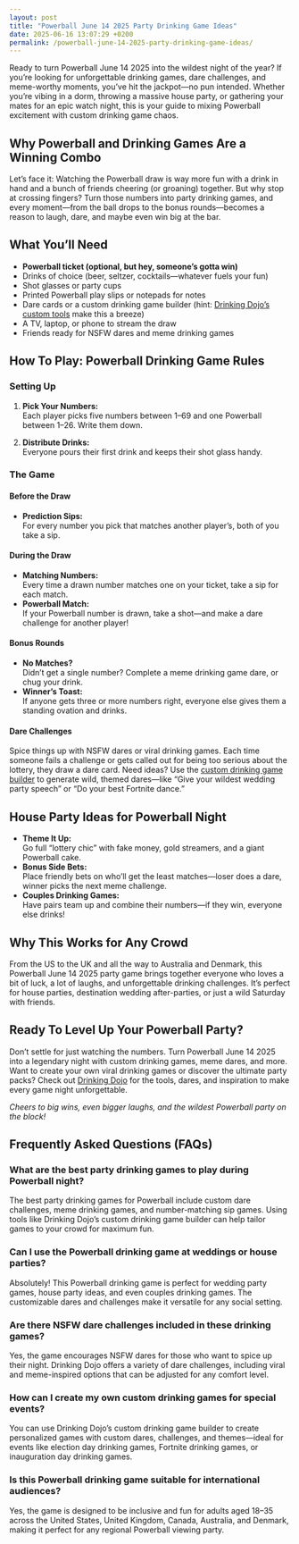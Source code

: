 ```yaml
---
layout: post
title: "Powerball June 14 2025 Party Drinking Game Ideas"
date: 2025-06-16 13:07:29 +0200
permalink: /powerball-june-14-2025-party-drinking-game-ideas/
---
```

Ready to turn Powerball June 14 2025 into the wildest night of the year? If you’re looking for unforgettable drinking games, dare challenges, and meme-worthy moments, you’ve hit the jackpot—no pun intended. Whether you’re vibing in a dorm, throwing a massive house party, or gathering your mates for an epic watch night, this is your guide to mixing Powerball excitement with custom drinking game chaos.

## Why Powerball and Drinking Games Are a Winning Combo

Let’s face it: Watching the Powerball draw is way more fun with a drink in hand and a bunch of friends cheering (or groaning) together. But why stop at crossing fingers? Turn those numbers into party drinking games, and every moment—from the ball drops to the bonus rounds—becomes a reason to laugh, dare, and maybe even win big at the bar.

## What You’ll Need

- **Powerball ticket (optional, but hey, someone’s gotta win)**
- Drinks of choice (beer, seltzer, cocktails—whatever fuels your fun)
- Shot glasses or party cups
- Printed Powerball play slips or notepads for notes
- Dare cards or a custom drinking game builder (hint: [Drinking Dojo’s custom tools](https://drinkingdojo.com) make this a breeze)
- A TV, laptop, or phone to stream the draw
- Friends ready for NSFW dares and meme drinking games

## How To Play: Powerball Drinking Game Rules

### Setting Up

1. **Pick Your Numbers:**  
   Each player picks five numbers between 1–69 and one Powerball between 1–26. Write them down.

2. **Distribute Drinks:**  
   Everyone pours their first drink and keeps their shot glass handy.

### The Game

#### Before the Draw

- **Prediction Sips:**  
  For every number you pick that matches another player’s, both of you take a sip.

#### During the Draw

- **Matching Numbers:**  
  Every time a drawn number matches one on your ticket, take a sip for each match.
- **Powerball Match:**  
  If your Powerball number is drawn, take a shot—and make a dare challenge for another player!

#### Bonus Rounds

- **No Matches?**  
  Didn’t get a single number? Complete a meme drinking game dare, or chug your drink.
- **Winner’s Toast:**  
  If anyone gets three or more numbers right, everyone else gives them a standing ovation and drinks.

#### Dare Challenges

Spice things up with NSFW dares or viral drinking games. Each time someone fails a challenge or gets called out for being too serious about the lottery, they draw a dare card. Need ideas? Use the [custom drinking game builder](https://drinkingdojo.com) to generate wild, themed dares—like “Give your wildest wedding party speech” or “Do your best Fortnite dance.”

## House Party Ideas for Powerball Night

- **Theme It Up:**  
  Go full “lottery chic” with fake money, gold streamers, and a giant Powerball cake.
- **Bonus Side Bets:**  
  Place friendly bets on who’ll get the least matches—loser does a dare, winner picks the next meme challenge.
- **Couples Drinking Games:**  
  Have pairs team up and combine their numbers—if they win, everyone else drinks!

## Why This Works for Any Crowd

From the US to the UK and all the way to Australia and Denmark, this Powerball June 14 2025 party game brings together everyone who loves a bit of luck, a lot of laughs, and unforgettable drinking challenges. It’s perfect for house parties, destination wedding after-parties, or just a wild Saturday with friends.

## Ready To Level Up Your Powerball Party?

Don’t settle for just watching the numbers. Turn Powerball June 14 2025 into a legendary night with custom drinking games, meme dares, and more. Want to create your own viral drinking games or discover the ultimate party packs? Check out [Drinking Dojo](https://drinkingdojo.com) for the tools, dares, and inspiration to make every game night unforgettable.

*Cheers to big wins, even bigger laughs, and the wildest Powerball party on the block!*

## Frequently Asked Questions (FAQs)

### What are the best party drinking games to play during Powerball night?

The best party drinking games for Powerball include custom dare challenges, meme drinking games, and number-matching sip games. Using tools like Drinking Dojo’s custom drinking game builder can help tailor games to your crowd for maximum fun.

### Can I use the Powerball drinking game at weddings or house parties?

Absolutely! This Powerball drinking game is perfect for wedding party games, house party ideas, and even couples drinking games. The customizable dares and challenges make it versatile for any social setting.

### Are there NSFW dare challenges included in these drinking games?

Yes, the game encourages NSFW dares for those who want to spice up their night. Drinking Dojo offers a variety of dare challenges, including viral and meme-inspired options that can be adjusted for any comfort level.

### How can I create my own custom drinking games for special events?

You can use Drinking Dojo’s custom drinking game builder to create personalized games with custom dares, challenges, and themes—ideal for events like election day drinking games, Fortnite drinking games, or inauguration day drinking games.

### Is this Powerball drinking game suitable for international audiences?

Yes, the game is designed to be inclusive and fun for adults aged 18–35 across the United States, United Kingdom, Canada, Australia, and Denmark, making it perfect for any regional Powerball viewing party.

<script type="application/ld+json">
{
  "@context": "https://schema.org",
  "@type": "BlogPosting",
  "headline": "Powerball June 14 2025 Party Drinking Game Ideas",
  "description": "Get ready to turn Powerball June 14 2025 into the wildest night with unforgettable drinking games, dare challenges, and meme-worthy moments perfect for dorms, house parties, and wedding after-parties.",
  "datePublished": "2024-06-01",
  "author": {
    "@type": "Person",
    "name": "Drinking Dojo",
    "description": "Welcome to the dojo of drinking games — where rules are made to be bent, dares get wild, and memes meet mayhem. Whether you're pregaming, throwing a wedding rager, or just vibing with friends, we’ve got the packs, dares, and custom tools to make it unforgettable."
  },
  "publisher": {
    "@type": "Person",
    "name": "Drinking Dojo"
  },
  "mainEntityOfPage": {
    "@type": "WebPage",
    "@id": "https://drinkingdojo.com/blog/powerball-june-14-2025-party-drinking-game-ideas"
  },
  "keywords": "drinking games, party drinking games, custom drinking game builder, dare challenges, viral drinking games, meme drinking games, fortnite drinking game, inauguration day drinking game, NSFW dares, election day drinking game, wedding party games, couples drinking games, house party ideas, drinking challenges",
  "inLanguage": "en-US"
}
</script>

<script type="application/ld+json">
{
  "@context": "https://schema.org",
  "@type": "FAQPage",
  "mainEntity": [
    {
      "@type": "Question",
      "name": "What are the best party drinking games to play during Powerball night?",
      "acceptedAnswer": {
        "@type": "Answer",
        "text": "The best party drinking games for Powerball include custom dare challenges, meme drinking games, and number-matching sip games. Using tools like Drinking Dojo’s custom drinking game builder can help tailor games to your crowd for maximum fun."
      }
    },
    {
      "@type": "Question",
      "name": "Can I use the Powerball drinking game at weddings or house parties?",
      "acceptedAnswer": {
        "@type": "Answer",
        "text": "Absolutely! This Powerball drinking game is perfect for wedding party games, house party ideas, and even couples drinking games. The customizable dares and challenges make it versatile for any social setting."
      }
    },
    {
      "@type": "Question",
      "name": "Are there NSFW dare challenges included in these drinking games?",
      "acceptedAnswer": {
        "@type": "Answer",
        "text": "Yes, the game encourages NSFW dares for those who want to spice up their night. Drinking Dojo offers a variety of dare challenges, including viral and meme-inspired options that can be adjusted for any comfort level."
      }
    },
    {
      "@type": "Question",
      "name": "How can I create my own custom drinking games for special events?",
      "acceptedAnswer": {
        "@type": "Answer",
        "text": "You can use Drinking Dojo’s custom drinking game builder to create personalized games with custom dares, challenges, and themes—ideal for events like election day drinking games, Fortnite drinking games, or inauguration day drinking games."
      }
    },
    {
      "@type": "Question",
      "name": "Is this Powerball drinking game suitable for international audiences?",
      "acceptedAnswer": {
        "@type": "Answer",
        "text": "Yes, the game is designed to be inclusive and fun for adults aged 18–35 across the United States, United Kingdom, Canada, Australia, and Denmark, making it perfect for any regional Powerball viewing party."
      }
    }
  ]
}
</script>